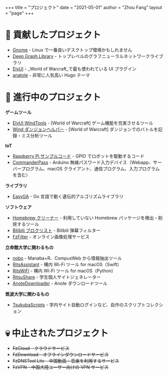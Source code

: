 +++
title = "プロジェクト"
date = "2021-05-01"
author = "Zhou Fang"
layout = "page"
+++
# 🌟 貢献したプロジェクト
* [Gnome](https://www.gnome.org/) - Linux で一番良いデスクトップ環境かもしれません
* [Deep Graph Library](https://www.dgl.ai/) - トップレベルのグラフニューラルネットワークライブラリ
* [ElvUI](https://www.tukui.org/download.php?ui=elvui) - _World of Warcraft_で最も使われている UI プラグイン
* [anatole](https://github.com/lxndrblz/anatole) - 非常に人気高い Hugo テーマ 

# 🚀 進行中のプロジェクト
**ゲームツール**
* [ElvUI WindTools](https://bbs.ngacn.cc/read.php?tid=12142815) - [World of Warcraft] ゲーム機能を充実させるツール
* [Wind ダンジョンヘルパー](https://www.curseforge.com/wow/addons/wind-dungeon-helper) - [World of Warcraft] ダンジョンでのバトルを記録・ミス分析ツール

**IoT**
* [Raspberry Pi サンプルコード](https://github.com/fang2hou/raspberry-pi-examples) - GPIO でロボットを駆動するコード
* [CommanderPass](https://github.com/fang2hou/CommanderPass) - Arduino 無線パスワード入力デバイス（Webapp、サーバープログラム、macOS クライアント、通信プログラム、入力プログラムを含む）

**ライブラリ**
* [EasyGA](https://github.com/fang2hou/EasyGA) - Go 言語で動く遺伝的アルゴリズムライブラリ

**ソフトウェア**
* [Homebrew クリーナー](https://github.com/fang2hou/Homebrew-Cleaner) - 利用していない Homebrew パッケージを検出・削除するツール
* [Bilibili ブロクリスト](https://github.com/fang2hou/Bilibili-block-list) - Bilibili 弾幕フィルター
* [FzFilter](fzfilter/) - オンライン画像処理サービス

**立命館大学に関わるもの**
* [nobo](https://github.com/fang2hou/nobo) - Manaba+R、CompusWeb から情報抽出ツール
* [RitsAssistant](https://github.com/fang2hou/RitsAssistant) - 構内 Wi-Fi ツール for macOS（Swift）
* [RitsWiFi](https://github.com/fang2hou/RitsWifi) - 構内 Wi-Fi ツール for macOS（Python）
* [RitsuShare](https://github.com/fang2hou/RitsuShare) - 学生個人サイトジェネレーター
* [AnoteDownloader](https://github.com/fang2hou/AnoteDownloader) - Anote ダウンロードツール

**筑波大学に関わるもの**
* [TsukubaScripts](https://github.com/fang2hou/TsukubaScripts) - 学内サイト自動ログインなど、自作のスクリプトコレクション

# 💀 中止されたプロジェクト
* ~~FzCloud - クラウドサービス~~
* ~~FzDownload - オフラインダウンロードサービス~~
* ~~FzDNSTool Lite - 中国動画・音楽を利用するサービス~~
* ~~FzVPN - 中国大陸ユーザー向けの VPN サービス~~